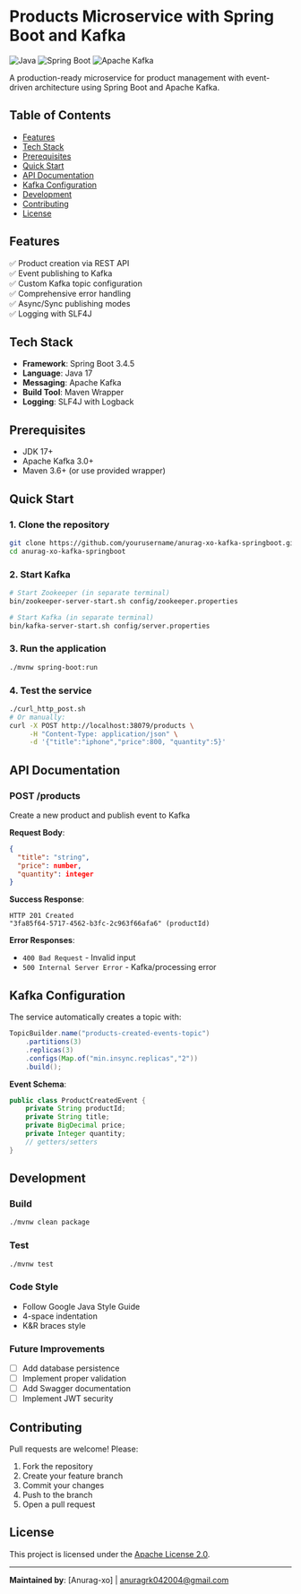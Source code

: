 # Products Microservice with Spring Boot and Kafka

![Java](https://img.shields.io/badge/java-%23ED8B00.svg?style=for-the-badge&logo=openjdk&logoColor=white)
![Spring Boot](https://img.shields.io/badge/Spring_Boot-F2F4F9?style=for-the-badge&logo=spring-boot)
![Apache Kafka](https://img.shields.io/badge/Apache_Kafka-231F20?style=for-the-badge&logo=apache-kafka&logoColor=white)

A production-ready microservice for product management with event-driven architecture using Spring Boot and Apache Kafka.

## Table of Contents

- [Features](#features)
- [Tech Stack](#tech-stack)
- [Prerequisites](#prerequisites)
- [Quick Start](#quick-start)
- [API Documentation](#api-documentation)
- [Kafka Configuration](#kafka-configuration)
- [Development](#development)
- [Contributing](#contributing)
- [License](#license)

## Features

✅ Product creation via REST API  
✅ Event publishing to Kafka  
✅ Custom Kafka topic configuration  
✅ Comprehensive error handling  
✅ Async/Sync publishing modes  
✅ Logging with SLF4J

## Tech Stack

- **Framework**: Spring Boot 3.4.5
- **Language**: Java 17
- **Messaging**: Apache Kafka
- **Build Tool**: Maven Wrapper
- **Logging**: SLF4J with Logback

## Prerequisites

- JDK 17+
- Apache Kafka 3.0+
- Maven 3.6+ (or use provided wrapper)

## Quick Start

### 1. Clone the repository

```bash
git clone https://github.com/yourusername/anurag-xo-kafka-springboot.git
cd anurag-xo-kafka-springboot

```

### 2. Start Kafka

```bash
# Start Zookeeper (in separate terminal)
bin/zookeeper-server-start.sh config/zookeeper.properties

# Start Kafka (in separate terminal)
bin/kafka-server-start.sh config/server.properties
```

### 3. Run the application

```bash
./mvnw spring-boot:run
```

### 4. Test the service

```bash
./curl_http_post.sh
# Or manually:
curl -X POST http://localhost:38079/products \
     -H "Content-Type: application/json" \
     -d '{"title":"iphone","price":800, "quantity":5}'
```

## API Documentation

### POST /products

Create a new product and publish event to Kafka

**Request Body**:

```json
{
  "title": "string",
  "price": number,
  "quantity": integer
}
```

**Success Response**:

```
HTTP 201 Created
"3fa85f64-5717-4562-b3fc-2c963f66afa6" (productId)
```

**Error Responses**:

- `400 Bad Request` - Invalid input
- `500 Internal Server Error` - Kafka/processing error

## Kafka Configuration

The service automatically creates a topic with:

```java
TopicBuilder.name("products-created-events-topic")
    .partitions(3)
    .replicas(3)
    .configs(Map.of("min.insync.replicas","2"))
    .build();
```

**Event Schema**:

```java
public class ProductCreatedEvent {
    private String productId;
    private String title;
    private BigDecimal price;
    private Integer quantity;
    // getters/setters
}
```

## Development

### Build

```bash
./mvnw clean package
```

### Test

```bash
./mvnw test
```

### Code Style

- Follow Google Java Style Guide
- 4-space indentation
- K&R braces style

### Future Improvements

- [ ] Add database persistence
- [ ] Implement proper validation
- [ ] Add Swagger documentation
- [ ] Implement JWT security

## Contributing

Pull requests are welcome! Please:

1. Fork the repository
2. Create your feature branch
3. Commit your changes
4. Push to the branch
5. Open a pull request

## License

This project is licensed under the [Apache License 2.0](LICENSE).

---

**Maintained by**: [Anurag-xo] | anuragrk042004@gmail.com
